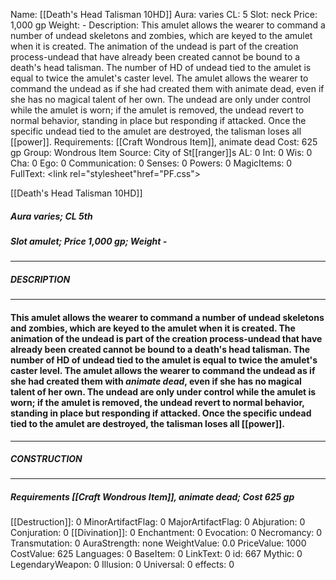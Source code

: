 Name: [[Death's Head Talisman 10HD]]
Aura: varies
CL: 5
Slot: neck
Price: 1,000 gp
Weight: -
Description: This amulet allows the wearer to command a number of undead skeletons and zombies, which are keyed to the amulet when it is created. The animation of the undead is part of the creation process-undead that have already been created cannot be bound to a death's head talisman. The number of HD of undead tied to the amulet is equal to twice the amulet's caster level. The amulet allows the wearer to command the undead as if she had created them with animate dead, even if she has no magical talent of her own. The undead are only under control while the amulet is worn; if the amulet is removed, the undead revert to normal behavior, standing in place but responding if attacked. Once the specific undead tied to the amulet are destroyed, the talisman loses all [[power]].
Requirements: [[Craft Wondrous Item]], animate dead
Cost: 625 gp
Group: Wondrous Item
Source: City of St[[ranger]]s
AL: 0
Int: 0
Wis: 0
Cha: 0
Ego: 0
Communication: 0
Senses: 0
Powers: 0
MagicItems: 0
FullText: <link rel="stylesheet"href="PF.css"><div class="heading"><p class="alignleft">[[Death's Head Talisman 10HD]]</p><div style="clear: both;"></div></div><div><h5><b>Aura </b>varies; <b>CL </b>5th</h5><h5><b>Slot </b>amulet; <b>Price </b>1,000 gp; <b>Weight </b>-</h5></div><hr/><div><h5><b>DESCRIPTION</b></h5></div><hr/><div><h4><p>This amulet allows the wearer to command a number of undead skeletons and zombies, which are keyed to the amulet when it is created. The animation of the undead is part of the creation process-undead that have already been created cannot be bound to a death's head talisman. The number of HD of undead tied to the amulet is equal to twice the amulet's caster level. The amulet allows the wearer to command the undead as if she had created them with <i>animate dead</i>, even if she has no magical talent of her own. The undead are only under control while the amulet is worn; if the amulet is removed, the undead revert to normal behavior, standing in place but responding if attacked. Once the specific undead tied to the amulet are destroyed, the talisman loses all [[power]].</p></h4></div><hr/><div><h5><b>CONSTRUCTION</b></h5></div><hr/><div><h5><b>Requirements </b>[[Craft Wondrous Item]], <i>animate dead</i>; <b>Cost </b>625 gp</h5></div>
[[Destruction]]: 0
MinorArtifactFlag: 0
MajorArtifactFlag: 0
Abjuration: 0
Conjuration: 0
[[Divination]]: 0
Enchantment: 0
Evocation: 0
Necromancy: 0
Transmutation: 0
AuraStrength: none
WeightValue: 0.0
PriceValue: 1000
CostValue: 625
Languages: 0
BaseItem: 0
LinkText: 0
id: 667
Mythic: 0
LegendaryWeapon: 0
Illusion: 0
Universal: 0
effects: 0

